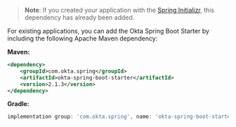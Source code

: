 > **Note**: If you created your application with the [Spring Initializr](https://start.spring.io), this dependency has already been added.

For existing applications, you can add the Okta Spring Boot Starter by including the following Apache Maven dependency:

**Maven:**
```xml
<dependency>
    <groupId>com.okta.spring</groupId>
    <artifactId>okta-spring-boot-starter</artifactId>
    <version>2.1.3</version>
</dependency>
```

**Gradle:**
```groovy
implementation group: 'com.okta.spring', name: 'okta-spring-boot-starter', version: '2.1.3'
```
